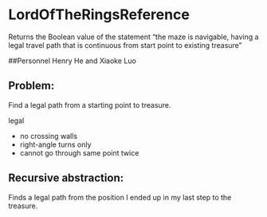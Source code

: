 # LordOfTheRingsReference

Returns the Boolean value of the statement “the maze is navigable, having a legal travel path that is continuous from start point to existing treasure”

##Personnel
Henry He and Xiaoke Luo

## Problem: 

Find a legal path from a starting point to treasure.

legal
 * no crossing walls
 * right-angle turns only
 * cannot go through same point twice

## Recursive abstraction: 

Finds a legal path from the position I ended up in my last step to the treasure.
